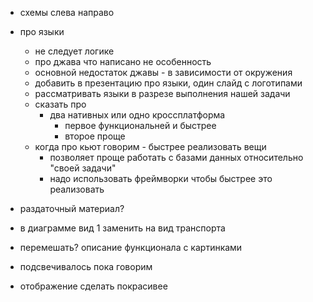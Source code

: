 - схемы слева направо

- про языки
	- не следует логике
	- про джава что написано не особенность
	- основной недостаток джавы - в зависимости от окружения
	- добавить в презентацию про языки, один слайд с логотипами
	- рассматривать языки в разрезе выполнения нашей задачи
	- сказать про
		- два нативных или одно кроссплатформа
			- первое функциональней и быстрее
			- второе проще
	- когда про кьют говорим - быстрее реализовать вещи
		- позволяет проще работать с базами данных относительно "своей задачи"
		- надо использовать фреймворки чтобы быстрее это реализовать
- раздаточный материал?
- в диаграмме вид 1 заменить на вид транспорта
- перемешать? описание функционала с картинками
- подсвечивалось пока говорим
- отображение сделать покрасивее